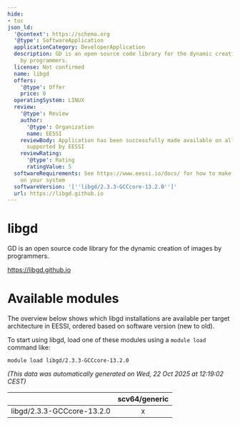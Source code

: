 ```yaml
---
hide:
- toc
json_ld:
  '@context': https://schema.org
  '@type': SoftwareApplication
  applicationCategory: DeveloperApplication
  description: GD is an open source code library for the dynamic creation of images
    by programmers.
  license: Not confirmed
  name: libgd
  offers:
    '@type': Offer
    price: 0
  operatingSystem: LINUX
  review:
    '@type': Review
    author:
      '@type': Organization
      name: EESSI
    reviewBody: Application has been successfully made available on all architectures
      supported by EESSI
    reviewRating:
      '@type': Rating
      ratingValue: 5
  softwareRequirements: See https://www.eessi.io/docs/ for how to make EESSI available
    on your system
  softwareVersion: '[''libgd/2.3.3-GCCcore-13.2.0'']'
  url: https://libgd.github.io
---
```


libgd
=====


GD is an open source code library for the dynamic creation of images by programmers.

https://libgd.github.io
# Available modules


The overview below shows which libgd installations are available per target architecture in EESSI, ordered based on software version (new to old).

To start using libgd, load one of these modules using a `module load` command like:

```shell
module load libgd/2.3.3-GCCcore-13.2.0
```

*(This data was automatically generated on Wed, 22 Oct 2025 at 12:19:02 CEST)*

| |scv64/generic|
| :---: | :---: |
|libgd/2.3.3-GCCcore-13.2.0|x|
